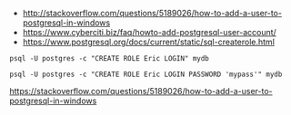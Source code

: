 - http://stackoverflow.com/questions/5189026/how-to-add-a-user-to-postgresql-in-windows
- https://www.cyberciti.biz/faq/howto-add-postgresql-user-account/
- https://www.postgresql.org/docs/current/static/sql-createrole.html

`psql -U postgres -c "CREATE ROLE Eric LOGIN" mydb`

`psql -U postgres -c "CREATE ROLE Eric LOGIN PASSWORD 'mypass'" mydb`

https://stackoverflow.com/questions/5189026/how-to-add-a-user-to-postgresql-in-windows